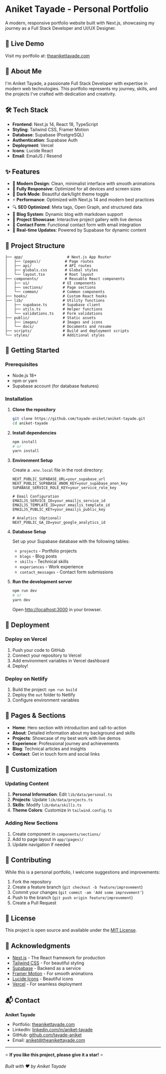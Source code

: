 # Aniket Tayade - Personal Portfolio

A modern, responsive portfolio website built with Next.js, showcasing my journey as a Full Stack Developer and UI/UX Designer.

## 🌟 Live Demo

Visit my portfolio at: [theanikettayade.com](https://theanikettayade.com)

## 🚀 About Me

I'm Aniket Tayade, a passionate Full Stack Developer with expertise in modern web technologies. This portfolio represents my journey, skills, and the projects I've crafted with dedication and creativity.

## 🛠️ Tech Stack

- **Frontend**: Next.js 14, React 18, TypeScript
- **Styling**: Tailwind CSS, Framer Motion
- **Database**: Supabase (PostgreSQL)
- **Authentication**: Supabase Auth
- **Deployment**: Vercel
- **Icons**: Lucide React
- **Email**: EmailJS / Resend

## ✨ Features

- 🎨 **Modern Design**: Clean, minimalist interface with smooth animations
- 📱 **Fully Responsive**: Optimized for all devices and screen sizes
- 🌙 **Dark Mode**: Beautiful dark/light theme toggle
- ⚡ **Performance**: Optimized with Next.js 14 and modern best practices
- 🔍 **SEO Optimized**: Meta tags, Open Graph, and structured data
- 📝 **Blog System**: Dynamic blog with markdown support
- 💼 **Project Showcase**: Interactive project gallery with live demos
- 📧 **Contact Form**: Functional contact form with email integration
- 🔐 **Real-time Updates**: Powered by Supabase for dynamic content

## 📁 Project Structure

```
├── app/                    # Next.js App Router
│   ├── (pages)/           # Page routes
│   ├── api/               # API routes
│   ├── globals.css        # Global styles
│   └── layout.tsx         # Root layout
├── components/            # Reusable React components
│   ├── ui/               # UI components
│   ├── sections/         # Page sections
│   └── common/           # Common components
├── hooks/                # Custom React hooks
├── lib/                  # Utility functions
│   ├── supabase.ts       # Supabase client
│   ├── utils.ts          # Helper functions
│   └── validations.ts    # Form validations
├── public/               # Static assets
│   ├── images/           # Images and icons
│   └── docs/             # Documents and resume
├── scripts/              # Build and deployment scripts
└── styles/               # Additional styles
```

## 🏁 Getting Started

### Prerequisites

- Node.js 18+ 
- npm or yarn
- Supabase account (for database features)

### Installation

1. **Clone the repository**
   ```bash
   git clone https://github.com/tayade-aniket/aniket-tayade.git
   cd aniket-tayade
   ```

2. **Install dependencies**
   ```bash
   npm install
   # or
   yarn install
   ```

3. **Environment Setup**
   
   Create a `.env.local` file in the root directory:
   ```env
   NEXT_PUBLIC_SUPABASE_URL=your_supabase_url
   NEXT_PUBLIC_SUPABASE_ANON_KEY=your_supabase_anon_key
   SUPABASE_SERVICE_ROLE_KEY=your_service_role_key
   
   # Email Configuration
   EMAILJS_SERVICE_ID=your_emailjs_service_id
   EMAILJS_TEMPLATE_ID=your_emailjs_template_id
   EMAILJS_PUBLIC_KEY=your_emailjs_public_key
   
   # Analytics (Optional)
   NEXT_PUBLIC_GA_ID=your_google_analytics_id
   ```

4. **Database Setup**
   
   Set up your Supabase database with the following tables:
   - `projects` - Portfolio projects
   - `blogs` - Blog posts  
   - `skills` - Technical skills
   - `experiences` - Work experience
   - `contact_messages` - Contact form submissions

5. **Run the development server**
   ```bash
   npm run dev
   # or
   yarn dev
   ```

   Open [http://localhost:3000](http://localhost:3000) in your browser.

## 🚀 Deployment

### Deploy on Vercel

1. Push your code to GitHub
2. Connect your repository to Vercel
3. Add environment variables in Vercel dashboard
4. Deploy!

### Deploy on Netlify

1. Build the project: `npm run build`
2. Deploy the `out` folder to Netlify
3. Configure environment variables

## 📱 Pages & Sections

- **Home**: Hero section with introduction and call-to-action
- **About**: Detailed information about my background and skills
- **Projects**: Showcase of my best work with live demos
- **Experience**: Professional journey and achievements  
- **Blog**: Technical articles and insights
- **Contact**: Get in touch form and social links

## 🎨 Customization

### Updating Content

1. **Personal Information**: Edit `lib/data/personal.ts`
2. **Projects**: Update `lib/data/projects.ts` 
3. **Skills**: Modify `lib/data/skills.ts`
4. **Theme Colors**: Customize in `tailwind.config.ts`

### Adding New Sections

1. Create component in `components/sections/`
2. Add to page layout in `app/(pages)/`
3. Update navigation if needed

## 🤝 Contributing

While this is a personal portfolio, I welcome suggestions and improvements:

1. Fork the repository
2. Create a feature branch (`git checkout -b feature/improvement`)
3. Commit your changes (`git commit -am 'Add some improvement'`)
4. Push to the branch (`git push origin feature/improvement`)
5. Create a Pull Request

## 📄 License

This project is open source and available under the [MIT License](LICENSE).

## 🙏 Acknowledgments

- [Next.js](https://nextjs.org/) - The React framework for production
- [Tailwind CSS](https://tailwindcss.com/) - For beautiful styling
- [Supabase](https://supabase.com/) - Backend as a service
- [Framer Motion](https://www.framer.com/motion/) - For smooth animations
- [Lucide Icons](https://lucide.dev/) - Beautiful icons
- [Vercel](https://vercel.com/) - For seamless deployment

## 📬 Contact

**Aniket Tayade**
- Portfolio: [theanikettayade.com](https://theanikettayade.com)
- LinkedIn: [linkedin.com/in/aniket-tayade](https://linkedin.com/in/aniket-tayade)
- GitHub: [github.com/tayade-aniket](https://github.com/tayade-aniket)
- Email: aniket@theanikettayade.com

---

⭐ **If you like this project, please give it a star!** ⭐

*Built with ❤️ by Aniket Tayade*
